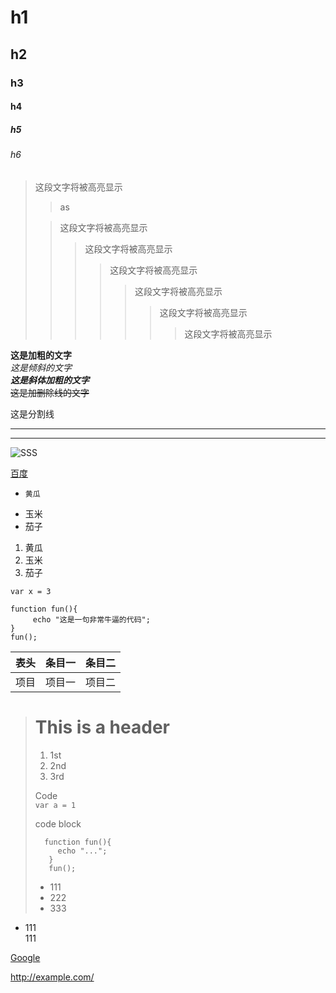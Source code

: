 # h1
## h2
### h3
#### h4
##### h5
###### h6

> 这段文字将被高亮显示 
>
>>as
>
>> 这段文字将被高亮显示
>>> 这段文字将被高亮显示
>>>> 这段文字将被高亮显示
>>>>> 这段文字将被高亮显示
>>>>>> 这段文字将被高亮显示
>>>>>>> 这段文字将被高亮显示

**这是加粗的文字**  
*这是倾斜的文字*  
***这是斜体加粗的文字***  
~~这是加删除线的文字~~   

这是分割线

---
***


![SSS](https://timgsa.baidu.com/timg?image&quality=80&size=b9999_10000&sec=1550318357940&di=36283093b36dd97d5028e241e21b9c48&imgtype=0&src=http%3A%2F%2Fscimg.jb51.net%2Fallimg%2F150818%2F14-150QQ04UC58.jpg "sss")


[百度](http://baidu.com)

*     黄瓜  
* 玉米
* 茄子
1. 黄瓜  
1. 玉米
 3. 茄子

 `var x = 3`



    function fun(){ 
         echo "这是一句非常牛逼的代码";    
    }
    fun();


 表头|条目一|条目二
:---:|:---:|:---:
项目|项目一|项目二

> # This is a header
> 1. 1st
> 2. 2nd
> 3. 3rd
> 
> Code    
> `var a = 1`
>
>code block
> 
>       function fun(){ 
>          echo "...";    
>        }
>        fun();
> 
> * 111
> * 222
> * 333

*   111    
    111

[Google][]

http://example.com/


[Google]: http://google.com/ "gg"

        
